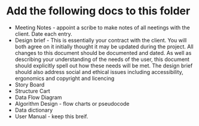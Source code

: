 # Add the following docs to this folder

* Meeting Notes - appoint a scribe to make notes of all neetings with the client. Date each entry.
* Design brief - This is essentially your contract with the client. You will both agree on it initially thought it may be updated during the project. All changes to this document should be documented and dated. As well as describing your understanding of the needs of the user, this document should explicitly spell out how these needs will be met. The design brief should also address social and ethical issues including accessibility, ergonomics and copyright and licencing
* Story Board
* Structure Cart
* Data Flow Diagram
* Algorithm Design - flow charts or pseudocode
* Data dictionary
* User Manual - keep this breif.

